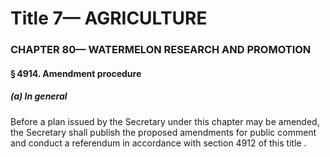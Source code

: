 
# Title 7— AGRICULTURE
### CHAPTER 80— WATERMELON RESEARCH AND PROMOTION
#### § 4914. Amendment procedure
##### (a) In general

Before a plan issued by the Secretary under this chapter may be amended, the Secretary shall publish the proposed amendments for public comment and conduct a referendum in accordance with section 4912 of this title .
